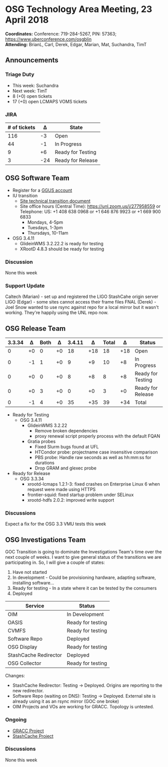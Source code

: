 # OSG Technology Area Meeting, 23 April 2018

**Coordinates:** Conference: 719-284-5267, PIN: 57363; <https://www.uberconference.com/osgblin>  
**Attending:** BrianL, Carl, Derek, Edgar, Marian, Mat, Suchandra, TimT


## Announcements


### Triage Duty

-   This week: Suchandra
-   Next week: TimT
-   8 (+0) open tickets
-   17 (+0) open LCMAPS VOMS tickets


### JIRA

| # of tickets | &Delta; | State             |
|------------ |------- |----------------- |
| 116          | -3      | Open              |
| 44           | -1      | In Progress       |
| 9            | +6      | Ready for Testing |
| 3            | -24     | Ready for Release |


## OSG Software Team

-   Register for a [GGUS account](https://opensciencegrid.github.io/technology/software/new-team-member/)
-   IU transition  
    -   [Site technical transition document](/policy/service-migrations-spring-2018/)
    -   Site office hours (Central Time): <https://unl.zoom.us/j/277958559> or Telephone: US: +1 408 638 0968  or +1 646 876 9923  or +1 669 900 6833  
        -   Mondays, 4-5pm
        -   Tuesdays, 1-3pm
        -   Thursdays, 10-11am
-   OSG 3.4.11  
    -   GlideinWMS 3.2.22.2 is ready for testing
    -   XRootD 4.8.3 should be ready for testing


### Discussion

None this week  


### Support Update

Caltech (Marian) - set up and registered the LIGO StashCahe origin server
LIGO (Edgar) - some sites cannot access their frame files
FNAL (Derek) - Joel Snow wanted to use rsync against repo for a local mirror but it wasn't working. They're happily using the UNL repo now.


## OSG Release Team

| 3.3.34 | &Delta; | Both | &Delta; | 3.4.11 | &Delta; | Total | &Delta; | Status            |
|------ |------- |---- |------- |------ |------- |----- |------- |----------------- |
| 0      | +0      | 0    | +0      | 18     | +18     | 18    | +18     | Open              |
| 0      | -1      | 1    | +0      | 9      | +9      | 10    | +8      | In Progress       |
| 0      | +0      | 0    | +0      | 8      | +8      | 8     | +8      | Ready for Testing |
| 0      | +0      | 3    | +0      | 0      | +0      | 3     | +0      | Ready for Release |
| 0      | -1      | 4    | +0      | 35     | +35     | 39    | +34     | Total             |

-   Ready for Testing  
    -   OSG 3.4.11
        -   GlideinWMS 3.2.22
            -   Remove broken dependencies
            -   proxy renewal script properly process with the default FQAN
        -   Gratia probes
            -   Fixed Slurm bugs found at UFL
            -   HTCondor probe: projectname case insensitive comparison
            -   PBS probe: Handle raw seconds as well as hh:mm:ss for durations
            -   Drop GRAM and glexec probe
-   Ready for Release  
    -   OSG 3.3.34
        -   xrootd-lcmaps 1.2.1-3: fixed crashes on Enterprise Linux 6 when request were made using HTTPS
        -   frontier-squid: fixed startup problem under SELinux
        -   xrootd-hdfs 2.0.2: improved write support


### Discussions

Expect a fix for the OSG 3.3 VMU tests this week


## OSG Investigations Team

GOC Transition is going to dominate the Investigations Team's time over the next couple of weeks.   I want to give general status of the transitions we are participating in.  So, I will give a couple of states:  

1.  Have not started
2.  In development - Could be provisioning hardware, adapting software, installing software&#x2026;
3.  Ready for testing - In a state where it can be tested by the consumers
4.  Deployed

| Service               | Status            |
|--------------------- |----------------- |
| OIM                   | In Development    |
| OASIS                 | Ready for testing |
| CVMFS                 | Ready for testing |
| Software Repo         | Deployed          |
| OSG Display           | Ready for testing |
| StashCache Redirector | Deployed          |
| OSG Collector         | Ready for testing |

Changes:  

-   StashCache Redirector: Testing -> Deployed.  Origins are reporting to the new redirector.
-   Software Repo (waiting on DNS): Testing -> Deployed.  External site is already using it as an rsync mirror (GOC one broke)
-   OIM Projects and VOs are working for GRACC.  Topology is untested.

### Ongoing

-   [GRACC Project](https://jira.opensciencegrid.org/projects/GRACC/)
-   [StashCache Project](https://opensciencegrid.github.io/StashCache/)


### Discussions

None this week
